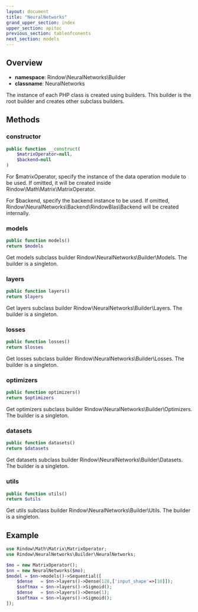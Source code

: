 ```yaml
---
layout: document
title: "NeuralNetworks"
grand_upper_section: index
upper_section: apitoc
previous_section: tableofconents
next_section: models
---
```

Overview
-------

- **namespace**: Rindow\NeuralNetworks\Builder
- **classname**: NeuralNetworks

The instance of each PHP class is created using builders.
This builder is the root builder and creates other subclass builders.

Methods
-------

### constructor

```php
public function __construct(
    $matrixOperator=null,
    $backend=null
)
```
For $matrixOperator, specify the instance of the data operation module to be used.
If omitted, it will be created inside Rindow\Math\Matrix\MatrixOperator.

For $backend, specify the backend instance to be used.
If omitted, Rindow\NeuralNetworks\Backend\RindowBlas\Backend will be created internally.


### models
```php
public function models()
return $models
```
Get models subclass builder Rindow\NeuralNetworks\Builder\Models.
The builder is a singleton.

### layers
```php
public function layers()
return $layers
```
Get layers subclass builder Rindow\NeuralNetworks\Builder\Layers.
The builder is a singleton.

### losses
```php
public function losses()
return $losses
```
Get losses subclass builder Rindow\NeuralNetworks\Builder\Losses.
The builder is a singleton.

### optimizers
```php
public function optimizers()
return $optimizers
```
Get optimizers subclass builder Rindow\NeuralNetworks\Builder\Optimizers.
The builder is a singleton.

### datasets
```php
public function datasets()
return $datasets
```
Get datasets subclass builder Rindow\NeuralNetworks\Builder\Datasets.
The builder is a singleton.

### utils
```php
public function utils()
return $utils
```
Get utils subclass builder Rindow\NeuralNetworks\Builder\Utils.
The builder is a singleton.


Example
-------

```php
use Rindow\Math\Matrix\MatrixOperator;
use Rindow\NeuralNetworks\Builder\NeuralNetworks;

$mo = new MatrixOperator();
$nn = new NeuralNetworks($mo);
$model = $nn->models()->Sequential([
    $dense   = $nn->layers()->Dense(128,['input_shape'=>[10]]);
    $softmax = $nn->layers()->Sigmoid();
    $dense   = $nn->layers()->Dense(1);
    $softmax = $nn->layers()->Sigmoid();
]);
```
